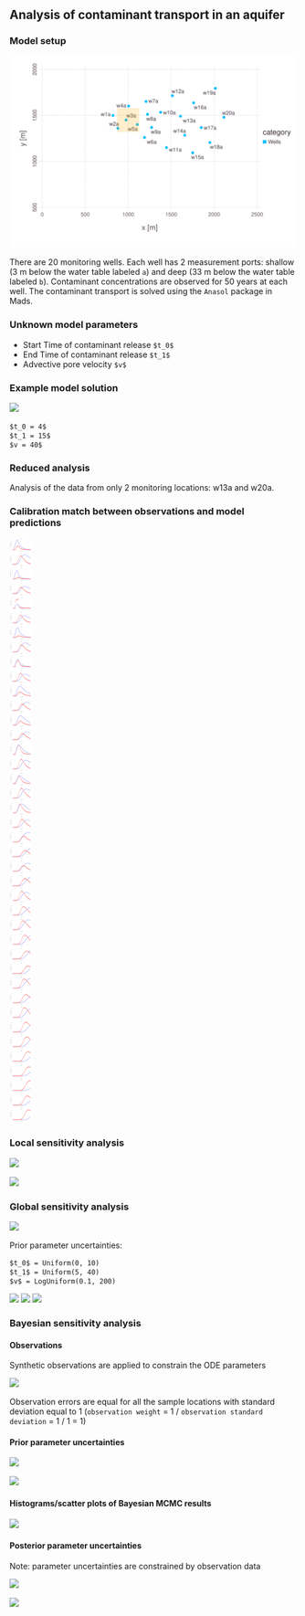 ## Analysis of contaminant transport in an aquifer

### Model setup

![](w01-problemsetup.svg)

There are 20 monitoring wells.
Each well has 2 measurement ports: shallow (3 m below the water table labeled `a`) and deep (33 m below the water table labeled `b`).
Contaminant concentrations are observed for 50 years at each well.
The contaminant transport is solved using the `Anasol` package in Mads.

### Unknown model parameters

* Start Time of contaminant release `$t_0$`
* End Time of contaminant release `$t_1$`
* Advective pore velocity `$v$`

### Example model solution

![](w01-solution.svg)

```
$t_0 = 4$
$t_1 = 15$
$v = 40$
```

### Reduced analysis 

Analysis of the data from only 2 monitoring locations: w13a and w20a.

### Calibration match between observations and model predictions

![](w01-match.svg)

### Local sensitivity analysis

![](ode-eigenmatrix.svg)

![](ode-eigenvalues.svg)

### Global sensitivity analysis

![](ode-SA-results.svg)

Prior parameter uncertainties:

```
$t_0$ = Uniform(0, 10)
$t_1$ = Uniform(5, 40)
$v$ = LogUniform(0.1, 200)
```

![](w01-w13a_w20a-source1_t0-10-spaghetti.svg)
![](w01-w13a_w20a-source2_t1-10-spaghetti.svg)
![](w01-w13a_w20a-vx-10-spaghetti.svg)

### Bayesian sensitivity analysis

#### Observations

Synthetic observations are applied to constrain the ODE parameters

![](ode-observations.svg)

Observation errors are equal for all the sample locations with standard deviation equal to 1 (`observation weight` =  1 / `observation standard deviation` = 1 / 1 = 1)

#### Prior parameter uncertainties

![](ode-prior-k-100-spaghetti.svg)

![](ode-prior-omega-100-spaghetti.svg)

#### Histograms/scatter plots of Bayesian MCMC results

![](ode-bayes.svg)

#### Posterior parameter uncertainties

Note: parameter uncertainties are constrained by observation data

![](ode-posterior-k-100-spaghetti.svg)

![](ode-posterior-omega-100-spaghetti.svg)